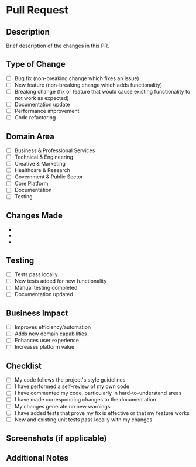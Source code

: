 # Pull Request

## Description
Brief description of the changes in this PR.

## Type of Change
- [ ] Bug fix (non-breaking change which fixes an issue)
- [ ] New feature (non-breaking change which adds functionality)
- [ ] Breaking change (fix or feature that would cause existing functionality to not work as expected)
- [ ] Documentation update
- [ ] Performance improvement
- [ ] Code refactoring

## Domain Area
- [ ] Business & Professional Services
- [ ] Technical & Engineering
- [ ] Creative & Marketing
- [ ] Healthcare & Research
- [ ] Government & Public Sector
- [ ] Core Platform
- [ ] Documentation
- [ ] Testing

## Changes Made
- 
- 
- 

## Testing
- [ ] Tests pass locally
- [ ] New tests added for new functionality
- [ ] Manual testing completed
- [ ] Documentation updated

## Business Impact
- [ ] Improves efficiency/automation
- [ ] Adds new domain capabilities
- [ ] Enhances user experience
- [ ] Increases platform value

## Checklist
- [ ] My code follows the project's style guidelines
- [ ] I have performed a self-review of my own code
- [ ] I have commented my code, particularly in hard-to-understand areas
- [ ] I have made corresponding changes to the documentation
- [ ] My changes generate no new warnings
- [ ] I have added tests that prove my fix is effective or that my feature works
- [ ] New and existing unit tests pass locally with my changes

## Screenshots (if applicable)

## Additional Notes
